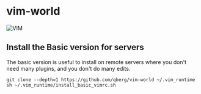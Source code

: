 # vim-world

![VIM](https://dnp4pehkvoo6n.cloudfront.net/43c5af597bd5c1a64eb1829f011c208f/as/Ultimate%20Vimrc.svg)


## Install the Basic version for servers

The basic version is useful to install on remote servers where you don't need many plugins, and you don't do many edits.

	git clone --depth=1 https://github.com/qberg/vim-world ~/.vim_runtime
	sh ~/.vim_runtime/install_basic_vimrc.sh
